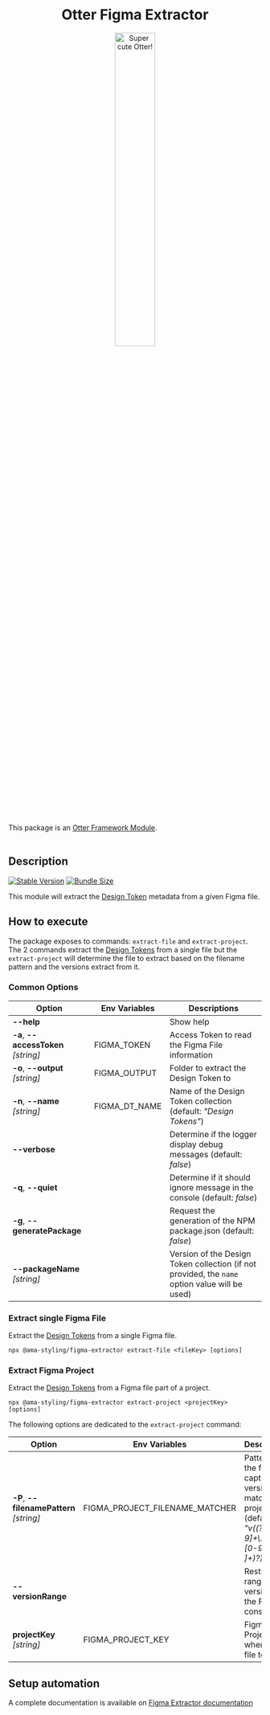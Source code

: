<h1 align="center">Otter Figma Extractor</h1>
<p align="center">
  <img src="https://raw.githubusercontent.com/AmadeusITGroup/otter/main/assets/logo/otter.png" alt="Super cute Otter!" width="40%"/>
</p>

This package is an [Otter Framework Module](https://github.com/AmadeusITGroup/otter/tree/main/docs/core/MODULE.md).
<br />
<br />

## Description

[![Stable Version](https://img.shields.io/npm/v/@ama-styling/figma-extractor?style=for-the-badge)](https://www.npmjs.com/package/@ama-styling/figma-extractor)
[![Bundle Size](https://img.shields.io/bundlephobia/min/@ama-styling/figma-extractor?color=green&style=for-the-badge)](https://www.npmjs.com/package/@ama-styling/figma-extractor)

This module will extract the [Design Token](https://tr.designtokens.org/format/) metadata from a given Figma file.

## How to execute

The package exposes to commands: `extract-file` and `extract-project`.\
The 2 commands extract the [Design Tokens](https://tr.designtokens.org/format/) from a single file but the `extract-project` will determine the file to extract based on the filename pattern and the versions extract from it.

### Common Options

| Option | Env Variables | Descriptions |
| -- | -- | -- |
| **--help** |  | Show help |
| **-a**, **--accessToken** *[string]* | FIGMA_TOKEN | Access Token to read the Figma File information |
| **-o**, **--output** *[string]* | FIGMA_OUTPUT | Folder to extract the Design Token to |
| **-n**, **--name** *[string]* | FIGMA_DT_NAME | Name of the Design Token collection (default: *"Design Tokens"*) |
| **--verbose** |  | Determine if the logger display debug messages (default: *false*) |
| **-q**, **--quiet** |  | Determine if it should ignore message in the console (default: *false*) |
| **-g**, **--generatePackage** |  | Request the generation of the NPM package.json (default: *false*) |
| **--packageName** *[string]* |  | Version of the Design Token collection (if not provided, the `name` option value will be used) |

### Extract single Figma File

Extract the [Design Tokens](https://tr.designtokens.org/format/) from a single Figma file.

```shell
npx @ama-styling/figma-extractor extract-file <fileKey> [options]
```

### Extract Figma Project

Extract the [Design Tokens](https://tr.designtokens.org/format/) from a Figma file part of a project.

```shell
npx @ama-styling/figma-extractor extract-project <projectKey> [options]
```

The following options are dedicated to the `extract-project` command:

| Option | Env Variables | Descriptions |
| -- | -- | -- |
| **-P**, **--filenamePattern** *[string]* | FIGMA_PROJECT_FILENAME_MATCHER | Pattern of the filename, capturing its version, to match in the project (default: *"v((?:[0-9]+\\.){0,2}[0-9]+(?:-[^ ]+)?)$"*) |
| **--versionRange** |  | Restricted range of versions of the File to be considered |
| **projectKey** *[string]* | FIGMA_PROJECT_KEY | Figma Project Key where is the file to extract |

## Setup automation

A complete documentation is available on [Figma Extractor documentation](https://github.com/AmadeusITGroup/otter/tree/main/docs/figma-extractor/figma-extractor-setup.md)
